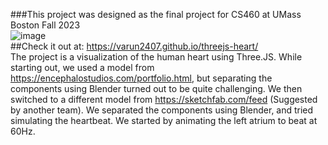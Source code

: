 ###This project was designed as the final project for CS460 at UMass Boston Fall 2023\
![image](https://github.com/varun2407/threejs-heart/assets/16464477/da61b11d-475c-490c-a1d1-e8a64cbdb5da)
\
##Check it out at: https://varun2407.github.io/threejs-heart/
\
The project is a visualization of the human heart using Three.JS. While starting out, we used a model from https://encephalostudios.com/portfolio.html, but separating the components using Blender turned out to be quite challenging. We then switched to a different model from https://sketchfab.com/feed (Suggested by another team). We separated the components using Blender, and tried simulating the heartbeat. We started by animating the left atrium to beat at 60Hz.
